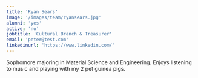 ```yaml
---
title: 'Ryan Sears'
image: '/images/team/ryansears.jpg'
alumni: 'yes'
active: 'no'
jobtitle: 'Cultural Branch & Treasurer'
email: 'peter@test.com'
linkedinurl: 'https://www.linkedin.com/'
---
```


Sophomore majoring in Material Science and Engineering. Enjoys listening to music and playing with my 2 pet guinea pigs.
